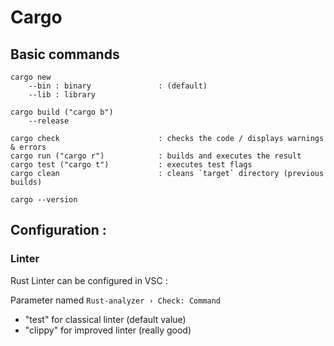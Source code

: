 # Cargo

## Basic commands
```
cargo new
    --bin : binary               : (default)
    --lib : library
```

```
cargo build ("cargo b")
    --release
```

```
cargo check                      : checks the code / displays warnings & errors
cargo run ("cargo r")            : builds and executes the result
cargo test ("cargo t")           : executes test flags
cargo clean                      : cleans `target` directory (previous builds)
```

```
cargo --version
```


## Configuration :

### Linter

Rust Linter can be configured in VSC :

Parameter named `Rust-analyzer › Check: Command`

- "test" for classical linter (default value)
- "clippy" for improved linter (really good)
